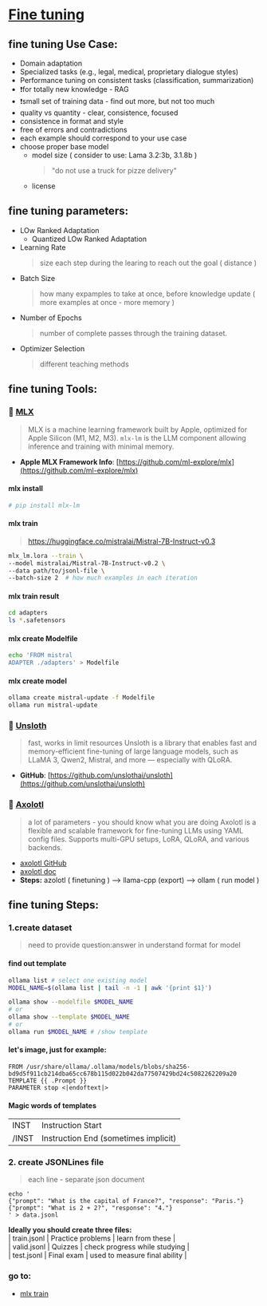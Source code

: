 # [Fine tuning](./ai-tools-fine-tuning.md)

## fine tuning Use Case:
* Domain adaptation
* Specialized tasks (e.g., legal, medical, proprietary dialogue styles)
* Performance tuning on consistent tasks (classification, summarization)
* ❗for totally new knowledge - RAG
* ❗small set of training data - find out more, but not too much 
* quality vs quantity - clear, consistence, focused
* consistence in format and style 
* free of errors and contradictions
* each example should correspond to your use case
* choose proper base model
  * model size ( consider to use: Lama 3.2:3b, 3.1.8b )
    > "do not use a truck for pizze delivery"
  * license

## fine tuning parameters:
* LOw Ranked Adaptation
  * Quantized LOw Ranked Adaptation
* Learning Rate
  > size each step during the learing to reach out the goal ( distance )
* Batch Size
  > how many expamples to take at once, before knowledge update ( more examples at once - more memory )
* Number of Epochs
  > number of complete passes through the training dataset.
* Optimizer Selection
  > different teaching methods

## fine tuning Tools:

### 🧠 [MLX](https://github.com/ml-explore/mlx-lm)
> MLX is a machine learning framework built by Apple, optimized for Apple Silicon (M1, M2, M3). `mlx-lm` is the LLM component allowing inference and training with minimal memory.
- **Apple MLX Framework Info**: [https://github.com/ml-explore/mlx](https://github.com/ml-explore/mlx)

#### mlx install 
```sh
# pip install mlx-lm
```

#### mlx train
> https://huggingface.co/mistralai/Mistral-7B-Instruct-v0.3
```sh
mlx_lm.lora --train \
--model mistralai/Mistral-7B-Instruct-v0.2 \
--data path/to/jsonl-file \
--batch-size 2  # how much examples in each iteration 
```

#### mlx train result
```sh
cd adapters
ls *.safetensors
```

#### mlx create Modelfile
```sh
echo 'FROM mistral
ADAPTER ./adapters' > Modelfile
```

#### mlx create model
```sh
ollama create mistral-update -f Modelfile
ollama run mistral-update
```

### 🦥 [Unsloth](https://www.unsloth.ai)
> fast, works in limit resources
> Unsloth is a library that enables fast and memory-efficient fine-tuning of large language models, such as LLaMA 3, Qwen2, Mistral, and more — especially with QLoRA.
- **GitHub**: [https://github.com/unslothai/unsloth](https://github.com/unslothai/unsloth)

### 🦎 [Axolotl](https://axolotl.ai)
> a lot of parameters - you should know what you are doing 
> Axolotl is a flexible and scalable framework for fine-tuning LLMs using YAML config files. Supports multi-GPU setups, LoRA, QLoRA, and various backends.
- [axolotl GitHub](https://github.com/axolotl-ai-cloud/axolotl)
- [axolotl doc](https://docs.axolotl.ai/docs/getting-started.html)
- **Steps:** azolotl ( finetuning )  --> llama-cpp (export) --> ollam ( run model )

## fine tuning Steps:

### 1.create dataset 
> need to provide question:answer in understand format for model 

#### find out template
```sh
ollama list # select one existing model 
MODEL_NAME=$(ollama list | tail -n -1 | awk '{print $1}')

ollama show --modelfile $MODEL_NAME
# or 
ollama show --template $MODEL_NAME
# or 
ollama run $MODEL_NAME # /show template
```

#### let's image, just for example:
```docker
FROM /usr/share/ollama/.ollama/models/blobs/sha256-bd9d5f911cb214dba65cc678b115d022b042da77507429bd24c5082262209a20
TEMPLATE {{ .Prompt }}
PARAMETER stop <|endoftext|>
```

#### Magic words of templates
|        |                                      |  
|--------|--------------------------------------|  
| INST   | Instruction Start                    |  
| /INST  | Instruction End (sometimes implicit) |  


### 2. create JSONLines file
> each line - separate json document 
```json:data.jsonl
echo '
{"prompt": "What is the capital of France?", "response": "Paris."}
{"prompt": "What is 2 + 2?", "response": "4."}
' > data.jsonl
```
**Ideally you should create three files:**  
| train.jsonl | Practice problems | learn from these               |  
| valid.jsonl | Quizzes           | check progress while studying  |  
| test.jsonl  | Final exam        | used to measure final ability  |  

### go to:
* [mlx train](#mlx-train)
